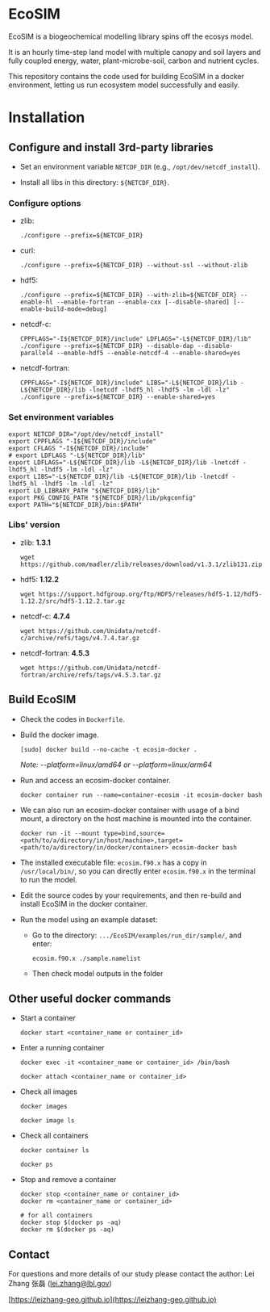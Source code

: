 # EcoSIM

EcoSIM is a biogeochemical modelling library spins off the ecosys model.

It is an hourly time-step land model with multiple canopy and soil layers and fully coupled energy, water, plant-microbe-soil, carbon and nutrient cycles.

This repository contains the code used for building EcoSIM in a docker environment, letting us run ecosystem model successfully and easily.


# Installation

## Configure and install 3rd-party libraries

- Set an environment variable `NETCDF_DIR` (e.g., `/opt/dev/netcdf_install`).

- Install all libs in this directory: `${NETCDF_DIR}`.

### Configure options
- zlib:

    ```./configure --prefix=${NETCDF_DIR}```

- curl:

    ```./configure --prefix=${NETCDF_DIR} --without-ssl --without-zlib```

- hdf5:

    ```./configure --prefix=${NETCDF_DIR} --with-zlib=${NETCDF_DIR} --enable-hl --enable-fortran --enable-cxx [--disable-shared] [--enable-build-mode=debug]```
 
- netcdf-c:

    ```CPPFLAGS="-I${NETCDF_DIR}/include" LDFLAGS="-L${NETCDF_DIR}/lib" ./configure --prefix=${NETCDF_DIR} --disable-dap --disable-parallel4 --enable-hdf5 --enable-netcdf-4 --enable-shared=yes```

- netcdf-fortran:

    ```CPPFLAGS="-I${NETCDF_DIR}/include" LIBS="-L${NETCDF_DIR}/lib -L${NETCDF_DIR}/lib -lnetcdf -lhdf5_hl -lhdf5 -lm -ldl -lz" ./configure --prefix=${NETCDF_DIR} --enable-shared=yes```

### Set environment variables

```shell
export NETCDF_DIR="/opt/dev/netcdf_install"
export CPPFLAGS "-I${NETCDF_DIR}/include"
export CFLAGS "-I${NETCDF_DIR}/include"
# export LDFLAGS "-L${NETCDF_DIR}/lib"
export LDFLAGS="-L${NETCDF_DIR}/lib -L${NETCDF_DIR}/lib -lnetcdf -lhdf5_hl -lhdf5 -lm -ldl -lz"
export LIBS="-L${NETCDF_DIR}/lib -L${NETCDF_DIR}/lib -lnetcdf -lhdf5_hl -lhdf5 -lm -ldl -lz"
export LD_LIBRARY_PATH "${NETCDF_DIR}/lib"
export PKG_CONFIG_PATH "${NETCDF_DIR}/lib/pkgconfig"
export PATH="${NETCDF_DIR}/bin:$PATH"
```

### Libs' version

- zlib: **1.3.1**
    ```shell
    wget https://github.com/madler/zlib/releases/download/v1.3.1/zlib131.zip
    ```

- hdf5: **1.12.2**
    ```shell
    wget https://support.hdfgroup.org/ftp/HDF5/releases/hdf5-1.12/hdf5-1.12.2/src/hdf5-1.12.2.tar.gz
    ```

- netcdf-c: **4.7.4**
    ```
    wget https://github.com/Unidata/netcdf-c/archive/refs/tags/v4.7.4.tar.gz
    ```
- netcdf-fortran: **4.5.3**
    ```
    wget https://github.com/Unidata/netcdf-fortran/archive/refs/tags/v4.5.3.tar.gz
    ```

## Build EcoSIM

- Check the codes in `Dockerfile`.

- Build the docker image.
    ```shell
    [sudo] docker build --no-cache -t ecosim-docker .
    ```
    *Note: --platform=linux/amd64 or --platform=linux/arm64*

- Run and access an ecosim-docker container.
    ```shell
    docker container run --name=container-ecosim -it ecosim-docker bash
    ```

- We can also run an ecosim-docker container with usage of a bind mount, a directory on the host machine is mounted into the container.
    ```shell
    docker run -it --mount type=bind,source=<path/to/a/directory/in/host/machine>,target=<path/to/a/directory/in/docker/container> ecosim-docker bash
    ```

- The installed executable file: `ecosim.f90.x` has a copy in `/usr/local/bin/`, so you can directly enter `ecosim.f90.x` in the terminal to run the model.

- Edit the source codes by your requirements, and then re-build and install EcoSIM in the docker container.

- Run the model using an example dataset:

    - Go to the directory: `.../EcoSIM/examples/run_dir/sample/`, and enter:
        ```shell
        ecosim.f90.x ./sample.namelist
        ```
    
    - Then check model outputs in the folder

## Other useful docker commands

- Start a container
    ```shell
    docker start <container_name or container_id>
    ```

- Enter a running container
    ```shell
    docker exec -it <container_name or container_id> /bin/bash
    
    docker attach <container_name or container_id>
    ```

- Check all images
    ```shell
    docker images

    docker image ls
    ```

- Check all containers
    ```shell
    docker container ls

    docker ps
    ```

- Stop and remove a container
    ```shell
    docker stop <container_name or container_id>
    docker rm <container_name or container_id>

    # for all containers
    docker stop $(docker ps -aq)
    docker rm $(docker ps -aq)
    ```

## Contact

For questions and more details of our study please contact the author: Lei Zhang 张磊 (lei.zhang@lbl.gov)

[https://leizhang-geo.github.io](https://leizhang-geo.github.io)
